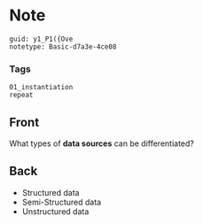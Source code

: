 # Note
```
guid: y1_P1({Ove
notetype: Basic-d7a3e-4ce08
```

### Tags
```
01_instantiation
repeat
```

## Front
What types of <b>data sources</b> can be differentiated?

## Back
<ul>
  <li>Structured data
  <li>Semi-Structured data
  <li>Unstructured data
</ul>
